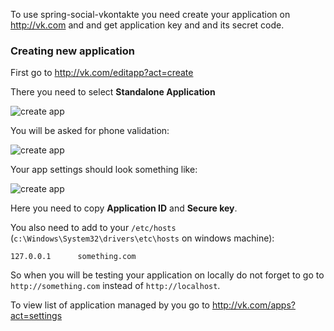 To use spring-social-vkontakte you need create your application on http://vk.com and and get application key and and its secret code.

### Creating new application
First go to http://vk.com/editapp?act=create

There you need to select **Standalone Application**

![create app](https://raw.github.com/wiki/vkolodrevskiy/spring-social-vkontakte/images/createApp.png)

You will be asked for phone validation:

![create app](https://raw.github.com/wiki/vkolodrevskiy/spring-social-vkontakte/images/phoneVerif.png)

Your app settings should look something like:

![create app](https://raw.github.com/wiki/vkolodrevskiy/spring-social-vkontakte/images/testAppConf.png)

Here you need to copy **Application ID** and **Secure key**.

You also need to add to your `/etc/hosts` (`c:\Windows\System32\drivers\etc\hosts` on windows machine):

`127.0.0.1      something.com`

So when you will be testing your application on locally do not forget to go to `http://something.com` instead of `http://localhost`.

To view list of application managed by you go to http://vk.com/apps?act=settings